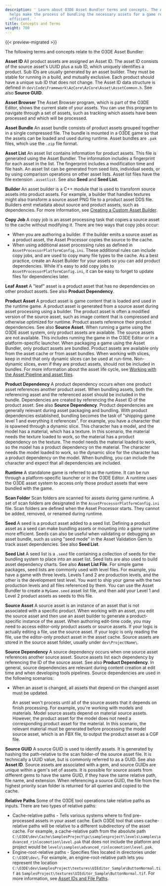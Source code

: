 ```yaml
---
description: ' Learn about O3DE Asset Bundler terms and concepts. The Asset Bundler
  helps make the process of bundling the necessary assets for a game release more
  efficient. '
title: Concepts and Terms
weight: 700
---
```


{{< preview-migrated >}}

The following terms and concepts relate to the O3DE Asset Bundler:

**Asset ID**
All product assets are assigned an Asset ID. The asset ID consists of the source asset's UUID plus a sub ID, which uniquely identifies a product. Sub IDs are usually generated by an asset builder. They must be stable for running in a build, and mutually exclusive. Each product should have a unique sub ID that does not change. The Asset ID data structure is defined in `dev\Code\Framework\AzCore\AzCore\Asset\AssetCommon.h`. See also **Source GUID**.

**Asset Browser**
The Asset Browser program, which is part of the O3DE Editor, shows the current state of your assets. You can use this program to navigate through a set of assets, such as tracking which assets have been processed and which will be processed.

**Asset Bundle**
An asset bundle consists of product assets grouped together in a single compressed file. The bundle is mounted in a O3DE game so that the assets can be loaded and used during runtime. Asset bundles are `.pak` files, which use the `.zip` file format.

**Asset List**
An asset list contains information for product assets. This file is generated using the Asset Bundler. The information includes a fingerprint for each asset in the list. The fingerprint includes a modification time and file hash. An asset list can be generated from seed lists, individual seeds, or by using comparison operations on other asset lists. Asset list files have the file extension `.assetlist`. See also **Seed** and **Seed List**.

**Builder**
An asset builder is a C++ module that is used to transform source assets into product assets. For example, a builder that handles textures might also transform a source asset PNG file to a product asset DDS file. Builders emit metadata about source and product assets, such as dependencies.
For more information, see [Creating a Custom Asset Builder](/docs/user-guide/tutorials/assets/custom-builder.md).

**Copy Job**
A copy job is an asset processing task that copies a source asset to the cache without modifying it. There are two ways that copy jobs occur:
+ When you are authoring a builder. If the builder emits a source asset as a product asset, the Asset Processor copies the source to the cache.
+ When using additional asset processing rules as defined in `AssetProcessorPlatformConfig.ini`. These additional rules can include copy jobs, and are used to copy many file types to the cache.
As a best practice, create an Asset Builder for your assets so you can add product dependencies. While it's easy to add copy jobs to `AssetProcessorPlatformConfig.ini`, it can be easy to forget to update files for dependencies later.

**Leaf Asset**
A "leaf" asset is a product asset that has no dependencies on other product assets. See also **Product Dependency**.

**Product Asset**
A product asset is game content that is loaded and used in the runtime game. A product asset is generated from a source asset during asset processing using a builder. The product asset is often a modified version of the source asset, such as image content that is compressed and otherwise optimized for runtime. Product assets reference their product dependencies. See also **Source Asset**.
When running a game using the O3DE asset system, only product assets are available. The source assets are not available. This includes running the game in the O3DE Editor or in a platform\-specific launcher. When packaging a game using the Asset Bundler, only product assets are bundled. Product assets are available only from the asset cache or from asset bundles.
When working with slices, keep in mind that only dynamic slices can be used at run\-time. Non\-dynamic slices, even if they are product assets, should not be included in bundles.
For more information about the asset life cycle, see [Working with the Asset Pipeline and asset files](/docs/user-guide/assets/).

**Product Dependency**
A product dependency occurs when one product asset references another product asset. When bundling assets, both the referencing asset and the referenced asset should be included in the bundle. Dependencies are created by referencing the Asset ID of the product asset. See also **Source Dependency**.
Product dependencies are generally relevant during asset packaging and bundling. With product dependencies established, bundling becomes the task of "shipping game level 1 and everything it references". For example, you have a character that is spawned through a dynamic slice. This character has a model, and the model has a material, which has a texture. In this scenario, the material needs the texture loaded to work, so the material has a product dependency on the texture. The model needs the material loaded to work, so the model has a product dependency on the material. The character needs the model loaded to work, so the dynamic slice for the character has a product dependency on the model. When bundling, you can include the character and expect that all dependencies are included.

**Runtime**
A standalone game is referred to as the runtime. It can be run through a platform\-specific launcher or in the O3DE Editor. A runtime uses the O3DE asset system to access only those product assets that were bundled with the game.

**Scan Folder**
Scan folders are scanned for assets during game runtime. A set of scan folders are designated in the `AssetProcessorPlatformConfig.ini` file. Scan folders are defined when the Asset Processor starts. They cannot be added, removed, or renamed during runtime.

**Seed**
A seed is a product asset added to a seed list. Defining a product asset as a seed can make bundling assets or mounting into a game runtime more efficient. Seeds can also be useful when validating or debugging an asset bundle, such as using "seed mode" in the Asset Validation Gem to track asset dependencies. See also **Seed List**.

**Seed List**
A seed list is a `.seed` file containing a collection of seeds for the bundling system to place into an asset list. Seed lists are also used to build asset dependency charts. See also **Asset List File**.
For simple game packages, seed lists are commonly used with level files. For example, you have a game with three levels. Levels 1 and 2 are production levels, and the other is the development test level. You want to ship your game with the two production levels and all files referenced by them. You can use the Asset Bundler to create a `MyGame.seed` asset list file, and then add your Level 1 and Level 2 product assets as seeds to this file.

**Source Asset**
A source asset is an instance of an asset that is not associated with a specific product. When working with an asset, you edit the source asset and then use an asset builder to generate a product\-specific instance of the asset. When authoring edit\-time code, you may need to access editor\-only product assets or source assets. If your logic is actually editing a file, use the source asset. If your logic is only reading the file, use the editor\-only product asset in the asset cache. Source assets are stored in the source asset folder, usually under `dev\ProjectName\`.

**Source Dependency**
A source dependency occurs when one source asset references another source asset. Source assets list each dependency by referencing the ID of the source asset. See also **Product Dependency**.
In general, source dependencies are relevant during content creation at edit time and when developing tools pipelines. Source dependencies are used in the following scenarios:
+ When an asset is changed, all assets that depend on the changed asset must be updated.

  An asset won't process until all of the source assets that it depends on finish processing.
For example, you're working with models and materials. Model source assets depend on material source assets. However, the product asset for the model does not need a corresponding product asset for the material. In this scenario, the relevant material must be generated before processing the model source asset, which is an FBX file, to output the product asset as a CGF file.

**Source GUID**
A source GUID is used to identify assets. It is generated by hashing the path-relative to the scan folder-of the source asset file. It is technically a UUID value, but is commonly referred to as a GUID. See also **Asset ID**.
Source assets are associated with a gem, and source GUIDs are unique within a gem's set of assets. It is possible for source assets from different gems to have the same GUID, if they have the same relative path, file name, and extension. When referencing a source GUID, the file from the highest priority scan folder is returned for all queries and copied to the cache.

**Relative Paths**
Some of the O3DE tool operations take relative paths as inputs. There are two types of relative paths:
+ Cache\-relative paths - Tells various systems where to find pre\-processed assets in your asset cache. Each O3DE tool that uses cache\-relative paths will be relative to a different subdirectory of the asset cache. For example, a cache\-relative path from the absolute path `C:\O3DE\dev\Cache\SamplesProject\pc\samplesproject\levels\samples\advanced_rinlocomotion\level.pak` that does not include the platform and project would be `levels\samples\advanced_rinlocomotion\level.pak`.
+ Engine\-root\-relative paths - Specifies files located in directories under `C:\O3DE\dev\`. For example, an engine\-root\-relative path lets you represent the location `C:\O3DE\dev\SamplesProject\textures\UIEditor_Sample\ButtonNormal.tif` as `SamplesProject\textures\UIEditor_Sample\ButtonNormal.tif`.
For more information, see [Asset IDs and File Paths](/docs/user-guide/assets/pipeline/developers.md).
